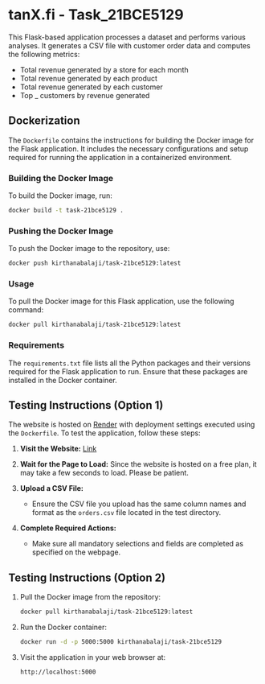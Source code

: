 # tanX.fi - Task_21BCE5129

This Flask-based application processes a dataset and performs various analyses. It generates a CSV file with customer order data and computes the following metrics:
- Total revenue generated by a store for each month
- Total revenue generated by each product
- Total revenue generated by each customer
- Top _ customers by revenue generated

## Dockerization

The `Dockerfile` contains the instructions for building the Docker image for the Flask application. It includes the necessary configurations and setup required for running the application in a containerized environment.

### Building the Docker Image

To build the Docker image, run:

```sh
docker build -t task-21bce5129 .
```

### Pushing the Docker Image

To push the Docker image to the repository, use:

```sh
docker push kirthanabalaji/task-21bce5129:latest
```

### Usage

To pull the Docker image for this Flask application, use the following command:

```sh
docker pull kirthanabalaji/task-21bce5129:latest
```

### Requirements

The `requirements.txt` file lists all the Python packages and their versions required for the Flask application to run. Ensure that these packages are installed in the Docker container.

## Testing Instructions (Option 1)

The website is hosted on [Render](https://render.com/) with deployment settings executed using the `Dockerfile`. To test the application, follow these steps:

1. **Visit the Website:**
   [Link](https://tanx-fi.onrender.com/)

2. **Wait for the Page to Load:**
   Since the website is hosted on a free plan, it may take a few seconds to load. Please be patient.

3. **Upload a CSV File:**
   - Ensure the CSV file you upload has the same column names and format as the `orders.csv` file located in the test directory.

4. **Complete Required Actions:**
   - Make sure all mandatory selections and fields are completed as specified on the webpage.

## Testing Instructions (Option 2)

1. Pull the Docker image from the repository:

    ```sh
    docker pull kirthanabalaji/task-21bce5129:latest
    ```

2. Run the Docker container:

    ```sh
    docker run -d -p 5000:5000 kirthanabalaji/task-21bce5129
    ```

3. Visit the application in your web browser at:

    ```
    http://localhost:5000
    ```

